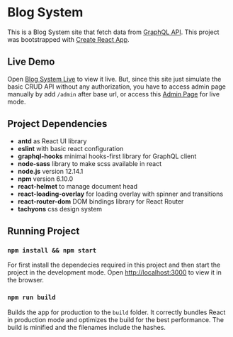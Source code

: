 # Blog System
This is a Blog System site that fetch data from [GraphQL API](https://graphqlzero.almansi.me/#examples). This project was bootstrapped with [Create React App](https://github.com/facebook/create-react-app).

## Live Demo
Open [Blog System Live](https://blog-system-live.herokuapp.com/) to view it live. But, since this site  just simulate the basic CRUD API without any authorization, you have to access admin page manually by add `/admin` after base url, or access this [Admin Page](https://blog-system-live.herokuapp.com/admin/) for live mode.

## Project Dependencies
- **antd** as React UI library 
- **eslint** with basic react configuration
- **graphql-hooks** minimal hooks-first library for GraphQL client
- **node-sass** library to make scss available in react
- **node.js** version 12.14.1
- **npm** version 6.10.0
- **react-helmet** to manage document head
- **react-loading-overlay** for loading overlay with spinner and transitions
- **react-router-dom** DOM bindings library for React Router
- **tachyons** css design system

## Running Project
 
### `npm install && npm start` 

For first install the dependecies required in this project and then start the project in the development mode. Open [http://localhost:3000](http://localhost:3000) to view it in the browser.

### `npm run build`

Builds the app for production to the `build` folder. It correctly bundles React in production mode and optimizes the build for the best performance.
The build is minified and the filenames include the hashes.
